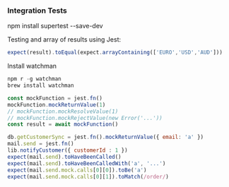 
### Integration Tests


npm install supertest --save-dev




Testing and array of results using Jest:
```javascript
expect(result).toEqual(expect.arrayContaining(['EURO','USD','AUD']))
```


Install watchman

```javascript
npm r -g watchman
brew install watchman
```




```javascript
const mockFunction = jest.fn()
mockFunction.mockReturnValue(1)
// mockFunction.mockResolveValue(1)
// mockFunction.mockRejectValue(new Error('...'))
const result = await mockFunction()
```


```javascript
db.getCustomerSync = jest.fn().mockReturnValue({ email: 'a' })
mail.send = jest.fn()
lib.notifyCustomer({ customerId : 1 })
expect(mail.send).toHaveBeenCalled()
expect(mail.send).toHaveBeenCalledWith('a', '...')
expect(mail.send.mock.calls[0][0]).toBe('a')
expect(mail.send.mock.calls[0][1]).toMatch(/order/)




```
